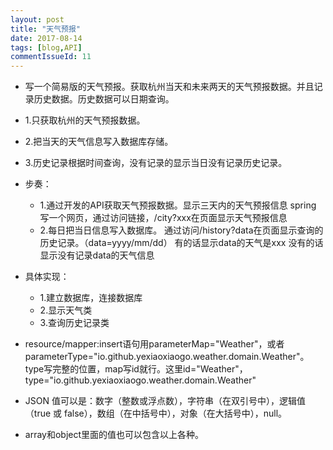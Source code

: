 ```yaml
---
layout: post
title: "天气预报"
date: 2017-08-14
tags: [blog,API]
commentIssueId: 11
---
```


* 写一个简易版的天气预报。获取杭州当天和未来两天的天气预报数据。并且记录历史数据。历史数据可以日期查询。
* 1.只获取杭州的天气预报数据。
* 2.把当天的天气信息写入数据库存储。
* 3.历史记录根据时间查询，没有记录的显示当日没有记录历史记录。

* 步奏：
    * 1.通过开发的API获取天气预报数据。显示三天内的天气预报信息
    spring 写一个网页，通过访问链接，/city?xxx在页面显示天气预报信息
    * 2.每日把当日信息写入数据库。
    通过访问/history?data在页面显示查询的历史记录。（data=yyyy/mm/dd）
    有的话显示data的天气是xxx
    没有的话显示没有记录data的天气信息

* 具体实现：
    * 1.建立数据库，连接数据库
    * 2.显示天气类
    * 3.查询历史记录类

* resource/mapper:insert语句用parameterMap="Weather"，或者parameterType="io.github.yexiaoxiaogo.weather.domain.Weather"。type写完整的位置，map写id就行。这里id="Weather"，type="io.github.yexiaoxiaogo.weather.domain.Weather"

* JSON 值可以是：数字（整数或浮点数），字符串（在双引号中），逻辑值（true 或 false），数组（在中括号中），对象（在大括号中），null。

* array和object里面的值也可以包含以上各种。
